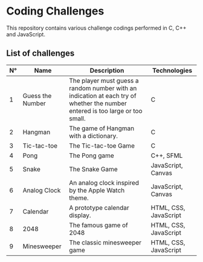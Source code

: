 # Coding Challenges
This repository contains various challenge codings performed in C, C++ and JavaScript.

## List of challenges
| N° | Name | Description | Technologies |
|----|------|-------------|--------------|
| 1 | Guess the Number | The player must guess a random number with an indication at each try of whether the number entered is too large or too small. | C |
| 2 | Hangman | The game of Hangman with a dictionary. | C |
| 3 | Tic-tac-toe | The Tic-tac-toe Game | C |
| 4 | Pong | The Pong game | C++, SFML |
| 5 | Snake | The Snake Game | JavaScript, Canvas |
| 6 | Analog Clock | An analog clock inspired by the Apple Watch theme. | JavaScript, Canvas |
| 7 | Calendar | A prototype calendar display. | HTML, CSS, JavaScript |
| 8 | 2048 | The famous game of 2048 | HTML, CSS, JavaScript |
| 9 | Minesweeper | The classic minesweeper game | HTML, CSS, JavaScript |